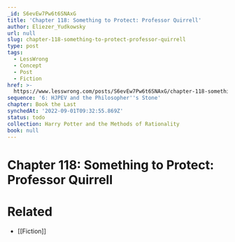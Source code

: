 ```yaml
---
_id: S6evEw7Pw6t6SNAxG
title: 'Chapter 118: Something to Protect: Professor Quirrell'
author: Eliezer_Yudkowsky
url: null
slug: chapter-118-something-to-protect-professor-quirrell
type: post
tags:
  - LessWrong
  - Concept
  - Post
  - Fiction
href: >-
  https://www.lesswrong.com/posts/S6evEw7Pw6t6SNAxG/chapter-118-something-to-protect-professor-quirrell
sequence: '6: HJPEV and the Philosopher''s Stone'
chapter: Book the Last
synchedAt: '2022-09-01T09:32:55.869Z'
status: todo
collection: Harry Potter and the Methods of Rationality
book: null
---
```


# Chapter 118: Something to Protect: Professor Quirrell


# Related

- [[Fiction]]